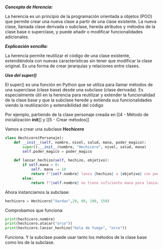 
***Concepto de Herencia:***

La herencia es un principio de la programación orientada a objetos (POO) que permite crear una nueva clase a partir de una clase existente. La nueva clase, llamada clase derivada o subclase, hereda atributos y métodos de la clase base o superclase, y puede añadir o modificar funcionalidades adicionales. 

***Explicación sencilla:*** 

La herencia permite reutilizar el código de una clase existente, extendiéndola con nuevas características sin tener que modificar la clase original. Es una forma de crear jerarquías y relaciones entre clases.

***Uso del super()***

El super() es una función en Python que se utiliza para llamar métodos de una superclase (clase base) desde una subclase (clase derivada). Es especialmente útil en la herencia para reutilizar y extender la funcionalidad de la clase base y que la subclase herede y extienda sus funcionalidades viendo la reutilización y extensibilidad del código  

Por ejemplo, partiendo de la clase personaje creada en [[4 - Método de inicialización __init__]] y [[5 - Crear métodos]]

Vamos a crear una subclase ***Hechicero***

```python
class Hechicero(Personaje):  
    def __init__(self, nombre, nivel, salud, mana, poder_magico):  
        super().__init__(nombre, "Hechicero", nivel, salud, mana)  
        self.poder_magico = poder_magico  
  
    def lanzar_hechizo(self, hechizo, objetivo):  
        if self.mana > 0:  
            self. mana -= 10  
            return f"{self.nombre} lanza {hechizo} a {objetivo} con poder {self.poder_magico}!"  
        else:  
            return f"{self.nombre} no tiene suficiente mana para lanzar {hechizo}."
```

Ahora instanciamos la  subclase:


```python
hechicero = Hechicero("Xardas",20, 80, 100, 150)
```

Comprobamos que funciona:


```python
print(hechicero.nombre)  
print(hechicero.atacar("orco"))  
print(hechicero.lanzar_hechizo("bola de fuego", "orco"))
```

Funciona. Y la subclase puede usar tanto los métodos de la clase base como los de la subclase.


